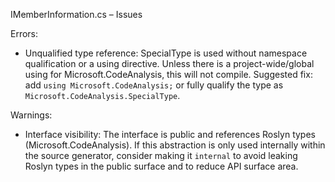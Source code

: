 IMemberInformation.cs – Issues

Errors:
- Unqualified type reference: SpecialType is used without namespace qualification or a using directive. Unless there is a project-wide/global using for Microsoft.CodeAnalysis, this will not compile.
  Suggested fix: add `using Microsoft.CodeAnalysis;` or fully qualify the type as `Microsoft.CodeAnalysis.SpecialType`.

Warnings:
- Interface visibility: The interface is public and references Roslyn types (Microsoft.CodeAnalysis). If this abstraction is only used internally within the source generator, consider making it `internal` to avoid leaking Roslyn types in the public surface and to reduce API surface area.
